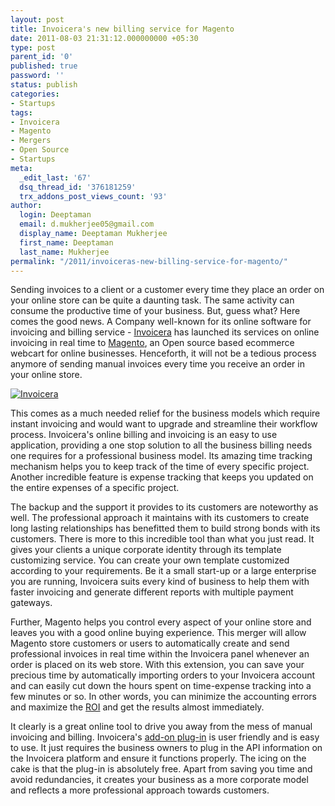 ```yaml
---
layout: post
title: Invoicera's new billing service for Magento
date: 2011-08-03 21:31:12.000000000 +05:30
type: post
parent_id: '0'
published: true
password: ''
status: publish
categories:
- Startups
tags:
- Invoicera
- Magento
- Mergers
- Open Source
- Startups
meta:
  _edit_last: '67'
  dsq_thread_id: '376181259'
  trx_addons_post_views_count: '93'
author:
  login: Deeptaman
  email: d.mukherjee05@gmail.com
  display_name: Deeptaman Mukherjee
  first_name: Deeptaman
  last_name: Mukherjee
permalink: "/2011/invoiceras-new-billing-service-for-magento/"
---
```

<p>Sending invoices to a client or a customer every time they place an order on your online store can be quite a daunting task. The same activity can consume the productive time of your business. But, guess what? Here comes the good news. A Company well-known for its online software for invoicing and billing service - <a href="http://www.invoicera.com/">Invoicera</a> has launched its services on online invoicing in real time to <a href="http://www.magentocommerce.com/">Magento</a>, an Open source based ecommerce webcart for online businesses. Henceforth, it will not be a tedious process anymore of sending manual invoices every time you receive an order in your online store.</p>

<p><a href="http://www.invoicera.com/"><img src="/static/2011/08/invoicera.jpg" alt="Invoicera" class="alignright" /></a></p>
<p>This comes as a much needed relief for the business models which require instant invoicing and would want to upgrade and streamline their workflow process. Invoicera's online billing and invoicing is an easy to use application, providing a one stop solution to all the business billing needs one requires for a professional business model. Its amazing time tracking mechanism helps you to keep track of the time of every specific project. Another incredible feature is expense tracking that keeps you updated on the entire expenses of a specific project. </p>
<p>The backup and the support it provides to its customers are noteworthy as well. The professional approach it maintains with its customers to create long lasting relationships has benefitted them to build strong bonds with its customers. There is more to this incredible tool than what you just read. It gives your clients a unique corporate identity through its template customizing service. You can create your own template customized according to your requirements. Be it a small start-up or a large enterprise you are running, Invoicera suits every kind of business to help them with faster invoicing and generate different reports with multiple payment gateways.</p>
<p>Further, Magento helps you control every aspect of your online store and leaves you with a good online buying experience. This merger will allow Magento store customers or users to automatically create and send professional invoices in real time within the Invoicera panel whenever an order is placed on its web store. With this extension, you can save your precious time by automatically importing orders to your Invoicera account and can easily cut down the hours spent on time-expense tracking into a few minutes or so. In other words, you can minimize the accounting errors and maximize the <a href="http://www.investopedia.com/terms/r/returnoninvestment.asp">ROI</a> and get the results almost immediately.</p>
<p>It clearly is a great online tool to drive you away from the mess of manual invoicing and billing. Invoicera's <a href="http://www.invoicera.com/add-ons.html">add-on plug-in</a> is user friendly and is easy to use. It just requires the business owners to plug in the API information on the Invoicera platform and ensure it functions properly. The icing on the cake is that the plug-in is absolutely free. Apart from saving you time and avoid redundancies, it creates your business as a more corporate model and reflects a more professional approach towards customers.</p>
